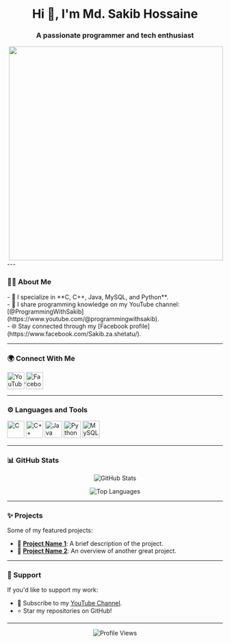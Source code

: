 <h1 align="center">Hi 👋, I'm Md. Sakib Hossaine</h1>
<h3 align="center">A passionate programmer and tech enthusiast</h3>
<img src="https://media.tenor.com/qJ5evVs-_uUAAAAC/pc-typing.gif" width="500" align="right" />
---

### 👨‍💻 About Me
<div align="center">
  <p align="left">
    - 🌱 I specialize in **C, C++, Java, MySQL, and Python**.<br>
    - 🎥 I share programming knowledge on my YouTube channel: [@ProgrammingWithSakib](https://www.youtube.com/@programmingwithsakib).<br>
    - 🌐 Stay connected through my [Facebook profile](https://www.facebook.com/Sakib.za.shetatu/).
  </p>
 
</div>

---

### 🌍 Connect With Me
<p align="left">
  <a href="https://www.youtube.com/@programmingwithsakib" target="_blank">
    <img align="center" src="https://img.icons8.com/color/48/000000/youtube-play.png" alt="YouTube" height="40" width="40" />
  </a>
  <a href="https://www.facebook.com/Sakib.za.shetatu/" target="_blank">
    <img align="center" src="https://img.icons8.com/color/48/000000/facebook.png" alt="Facebook" height="40" width="40" />
  </a>
</p>

---

### ⚙️ Languages and Tools
<p align="left">
  <img src="https://img.icons8.com/color/48/000000/c-programming.png" alt="C" height="40"/>
  <img src="https://img.icons8.com/color/48/000000/c-plus-plus-logo.png" alt="C++" height="40"/>
  <img src="https://img.icons8.com/color/48/000000/java-coffee-cup-logo.png" alt="Java" height="40"/>
  <img src="https://img.icons8.com/color/48/000000/python.png" alt="Python" height="40"/>
  <img src="https://img.icons8.com/ios-filled/50/000000/mysql-logo.png" alt="MySQL" height="40"/>
</p>

---

### 📊 GitHub Stats
<p align="center">
  <img src="https://github-readme-stats.vercel.app/api?username=your-github-username&show_icons=true&theme=radical" alt="GitHub Stats" />
</p>

<p align="center">
  <img src="https://github-readme-stats.vercel.app/api/top-langs?username=your-github-username&show_icons=true&locale=en&layout=compact&theme=radical" alt="Top Languages" />
</p>

---

### ✨ Projects
Some of my featured projects:
- 🌟 [**Project Name 1**](#): A brief description of the project.
- 🌟 [**Project Name 2**](#): An overview of another great project.

---

### 🤝 Support
If you'd like to support my work:
- 🎥 Subscribe to my [YouTube Channel](https://www.youtube.com/@programmingwithsakib).
- ⭐ Star my repositories on GitHub!

---

<p align="center">
  <img src="https://komarev.com/ghpvc/?username=your-github-username&style=flat-square&color=blue" alt="Profile Views" />
</p>
